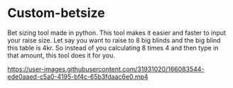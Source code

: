 # Custom-betsize

Bet sizing tool made in python. 
This tool makes it easier and faster to input your raise size. Let say you want to raise to 8 big blinds and the big blind this table is 4kr. So instead of you calculating 8 times 4 and then type in that amount, this tool does it for you.

https://user-images.githubusercontent.com/31931020/166083544-ede0aaed-c5a0-4195-bf4c-65b3fdaac6e0.mp4

